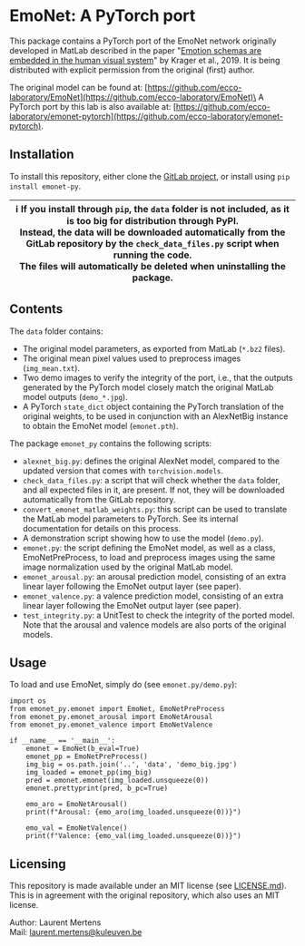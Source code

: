 # EmoNet: A PyTorch port
This package contains a PyTorch port of the EmoNet network originally developed in MatLab described in the paper "[Emotion schemas are
embedded in the human visual system](https://www.science.org/doi/10.1126/sciadv.aaw4358)" by Krager et al., 2019. It is being distributed with explicit permission from the original (first) author.

The original model can be found at:
[https://github.com/ecco-laboratory/EmoNet](https://github.com/ecco-laboratory/EmoNet)\
A PyTorch port by this lab is also available at: [https://github.com/ecco-laboratory/emonet-pytorch](https://github.com/ecco-laboratory/emonet-pytorch).
## Installation
To install this repository, either clone the [GitLab project](https://gitlab.com/EAVISE/lme/emonet), or install using
```pip install emonet-py```.

| ℹ️ If you install through ```pip```, the ```data``` folder is not included, as it is too big for distribution through PyPI. </br> Instead, the data will be downloaded automatically from the GitLab repository by the ```check_data_files.py``` script when running the code. </br> The files will automatically be deleted when uninstalling the package. |
|-------------------------------------------------------------------------------------------------------------------------------------------------------------------------------------------------------------------------------------------------------------------------------------------------------------------------------------------------------------|

## Contents
The ```data``` folder contains:
- The original model parameters, as exported from MatLab (```*.bz2``` files).
- The original mean pixel values used to preprocess images (```img_mean.txt```).
- Two demo images to verify the integrity of the port, i.e., that the outputs generated by the PyTorch model closely match the original
MatLab model outputs (```demo_*.jpg```).
- A PyTorch ```state_dict``` object containing the PyTorch translation of the original weights, to be used in conjunction
with an AlexNetBig instance to obtain the EmoNet model (```emonet.pth```).

The package ```emonet_py``` contains the following scripts:
- ```alexnet_big.py```: defines the original AlexNet model, compared to the updated version that comes with
```torchvision.models```.
- ```check_data_files.py```: a script that will check whether the ```data``` folder, and all expected files in it, are present. If not, they will be downloaded automatically from the GitLab repository.
- ```convert_emonet_matlab_weights.py```: this script can be used to translate the MatLab model parameters to PyTorch. See its internal
documentation for details on this process.
- A demonstration script showing how to use the model (```demo.py```).
- ```emonet.py```: the script defining the EmoNet model, as well as a class, EmoNetPreProcess, to load and preprocess images
using the same image normalization used by the original MatLab model.
- ```emonet_arousal.py```: an arousal prediction model, consisting of an extra linear layer following the EmoNet output layer (see paper).
- ```emonet_valence.py```: a valence prediction model, consisting of an extra linear layer following the EmoNet output layer (see paper).
- ```test_integrity.py```: a UnitTest to check the integrity of the ported model.
Note that the arousal and valence models are also ports of the original models.

## Usage
To load and use EmoNet, simply do (see ```emonet.py/demo.py```):
```
import os
from emonet_py.emonet import EmoNet, EmoNetPreProcess
from emonet_py.emonet_arousal import EmoNetArousal
from emonet_py.emonet_valence import EmoNetValence

if __name__ == '__main__':
    emonet = EmoNet(b_eval=True)
    emonet_pp = EmoNetPreProcess()
    img_big = os.path.join('..', 'data', 'demo_big.jpg')
    img_loaded = emonet_pp(img_big)
    pred = emonet.emonet(img_loaded.unsqueeze(0))
    emonet.prettyprint(pred, b_pc=True)

    emo_aro = EmoNetArousal()
    print(f"Arousal: {emo_aro(img_loaded.unsqueeze(0))}")

    emo_val = EmoNetValence()
    print(f"Valence: {emo_val(img_loaded.unsqueeze(0))}")
```

## Licensing
This repository is made available under an MIT license (see [LICENSE.md](./LICENSE.md)).
This is in agreement with the original repository, which also uses an MIT license.

Author: Laurent Mertens\
Mail: [laurent.mertens@kuleuven.be](laurent.mertens@kuleuven.be)
